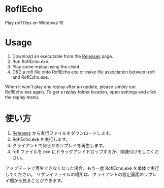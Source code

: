 # RoflEcho

Play rofl files on Windows 10

# Usage

1. Download an executable from the [Releases](https://github.com/chiepomme/RoflEcho/releases) page.
2. Run RoflEcho.exe.
3. Play some replay using the client.
4. D&D a rofl file onto RoflEcho.exe or make file association between rofl and RoflExho.exe.

When it won't play any replay after an update, please simply run RoflEcho.exe again.
To get a replay folder location, open settings and click the replay menu.


# 使い方

1. [Releases](https://github.com/chiepomme/RoflEcho/releases) から実行ファイルをダウンロードします。
2. RoflEcho.exe を実行します。
3. クライアントで何らかのリプレイを再生します。
4. rofl ファイルを exe にドラッグアンドドロップするか、関連付けをしてください。

アップデートで再生できなくなった場合、もう一度 RoflEcho.exe を単体で実行してください。
リプレイファイルの場所は、クライアントの設定画面のリプレイ欄から見ることができます。
